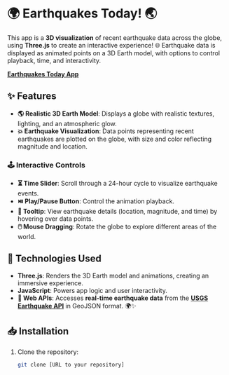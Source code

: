 # 🌍 Earthquakes Today! 🌏

This app is a **3D visualization** of recent earthquake data across the globe, using **Three.js** to create an interactive experience! 🌐 Earthquake data is displayed as animated points on a 3D Earth model, with options to control playback, time, and interactivity.


**[Earthquakes Today App](https://nathan-wallace.github.io/earthquakes-today/)**

## ✨ Features

- **🌎 Realistic 3D Earth Model**: Displays a globe with realistic textures, lighting, and an atmospheric glow.
- **💥 Earthquake Visualization**: Data points representing recent earthquakes are plotted on the globe, with size and color reflecting magnitude and location.

### 🕹️ Interactive Controls

- **⏳ Time Slider**: Scroll through a 24-hour cycle to visualize earthquake events.
- **⏯️ Play/Pause Button**: Control the animation playback.
- **💬 Tooltip**: View earthquake details (location, magnitude, and time) by hovering over data points.
- **🖱️ Mouse Dragging**: Rotate the globe to explore different areas of the world.

## 🔧 Technologies Used

- **Three.js**: Renders the 3D Earth model and animations, creating an immersive experience.
- **JavaScript**: Powers app logic and user interactivity.
- **🚀 Web APIs**: Accesses **real-time earthquake data** from the **[USGS Earthquake API](https://earthquake.usgs.gov/earthquakes/feed/v1.0/summary/all_day.geojson)** in GeoJSON format. 🌍✨

## 📥 Installation

1. Clone the repository:
   ```bash
   git clone [URL to your repository]
